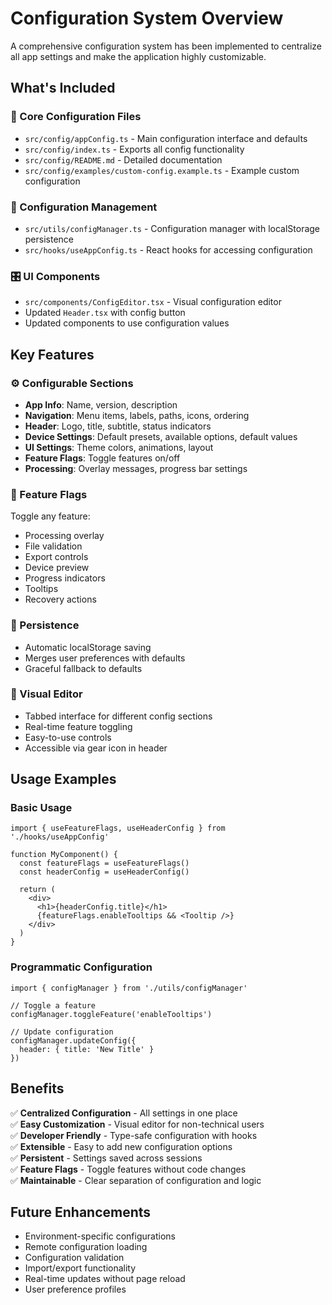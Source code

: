 # Configuration System Overview

A comprehensive configuration system has been implemented to centralize all app settings and make the application highly customizable.

## What's Included

### 📁 Core Configuration Files
- `src/config/appConfig.ts` - Main configuration interface and defaults
- `src/config/index.ts` - Exports all config functionality
- `src/config/README.md` - Detailed documentation
- `src/config/examples/custom-config.example.ts` - Example custom configuration

### 🔧 Configuration Management
- `src/utils/configManager.ts` - Configuration manager with localStorage persistence
- `src/hooks/useAppConfig.ts` - React hooks for accessing configuration

### 🎛️ UI Components
- `src/components/ConfigEditor.tsx` - Visual configuration editor
- Updated `Header.tsx` with config button
- Updated components to use configuration values

## Key Features

### ⚙️ Configurable Sections
- **App Info**: Name, version, description
- **Navigation**: Menu items, labels, paths, icons, ordering
- **Header**: Logo, title, subtitle, status indicators
- **Device Settings**: Default presets, available options, default values
- **UI Settings**: Theme colors, animations, layout
- **Feature Flags**: Toggle features on/off
- **Processing**: Overlay messages, progress bar settings

### 🎯 Feature Flags
Toggle any feature:
- Processing overlay
- File validation
- Export controls
- Device preview
- Progress indicators
- Tooltips
- Recovery actions

### 💾 Persistence
- Automatic localStorage saving
- Merges user preferences with defaults
- Graceful fallback to defaults

### 🎨 Visual Editor
- Tabbed interface for different config sections
- Real-time feature toggling
- Easy-to-use controls
- Accessible via gear icon in header

## Usage Examples

### Basic Usage
```tsx
import { useFeatureFlags, useHeaderConfig } from './hooks/useAppConfig'

function MyComponent() {
  const featureFlags = useFeatureFlags()
  const headerConfig = useHeaderConfig()
  
  return (
    <div>
      <h1>{headerConfig.title}</h1>
      {featureFlags.enableTooltips && <Tooltip />}
    </div>
  )
}
```

### Programmatic Configuration
```tsx
import { configManager } from './utils/configManager'

// Toggle a feature
configManager.toggleFeature('enableTooltips')

// Update configuration
configManager.updateConfig({
  header: { title: 'New Title' }
})
```

## Benefits

✅ **Centralized Configuration** - All settings in one place  
✅ **Easy Customization** - Visual editor for non-technical users  
✅ **Developer Friendly** - Type-safe configuration with hooks  
✅ **Extensible** - Easy to add new configuration options  
✅ **Persistent** - Settings saved across sessions  
✅ **Feature Flags** - Toggle features without code changes  
✅ **Maintainable** - Clear separation of configuration and logic  

## Future Enhancements

- Environment-specific configurations
- Remote configuration loading
- Configuration validation
- Import/export functionality
- Real-time updates without page reload
- User preference profiles